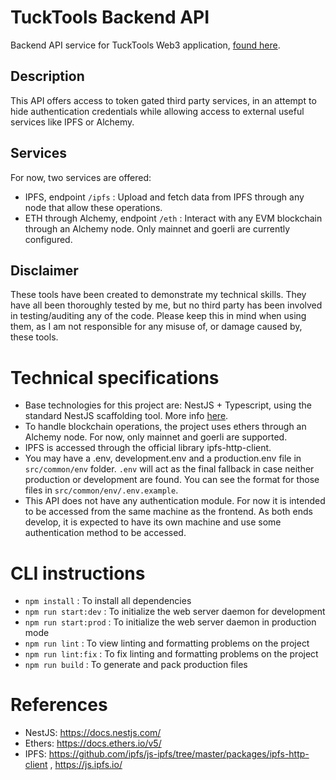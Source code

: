# TuckTools Backend API
Backend API service for TuckTools Web3 application, [found here](https://github.com/TucksonDev/tucktools).

## Description
This API offers access to token gated third party services, in an attempt to hide authentication credentials while allowing access to external useful services like IPFS or Alchemy.

## Services
For now, two services are offered:
- IPFS, endpoint `/ipfs` : Upload and fetch data from IPFS through any node that allow these operations.
- ETH through Alchemy, endpoint `/eth` : Interact with any EVM blockchain through an Alchemy node. Only mainnet and goerli are currently configured.

## Disclaimer
These tools have been created to demonstrate my technical skills. They have all been thoroughly tested by me, but no third party has been involved in testing/auditing any of the code. Please keep this in mind when using them, as I am not responsible for any misuse of, or damage caused by, these tools.

# Technical specifications
- Base technologies for this project are: NestJS + Typescript, using the standard NestJS scaffolding tool. More info [here](https://docs.nestjs.com/).
- To handle blockchain operations, the project uses ethers through an Alchemy node. For now, only mainnet and goerli are supported.
- IPFS is accessed through the official library ipfs-http-client.
- You may have a .env, development.env and a production.env file in `src/common/env` folder. `.env` will act as the final fallback in case neither production or development are found. You can see the format for those files in `src/common/env/.env.example`.
- This API does not have any authentication module. For now it is intended to be accessed from the same machine as the frontend. As both ends develop, it is expected to have its own machine and use some authentication method to be accessed.

# CLI instructions
- `npm install` : To install all dependencies
- `npm run start:dev` : To initialize the web server daemon for development
- `npm run start:prod` : To initialize the web server daemon in production mode
- `npm run lint` : To view linting and formatting problems on the project
- `npm run lint:fix` : To fix linting and formatting problems on the project
- `npm run build` : To generate and pack production files

# References
- NestJS: https://docs.nestjs.com/
- Ethers: https://docs.ethers.io/v5/
- IPFS: https://github.com/ipfs/js-ipfs/tree/master/packages/ipfs-http-client , https://js.ipfs.io/

